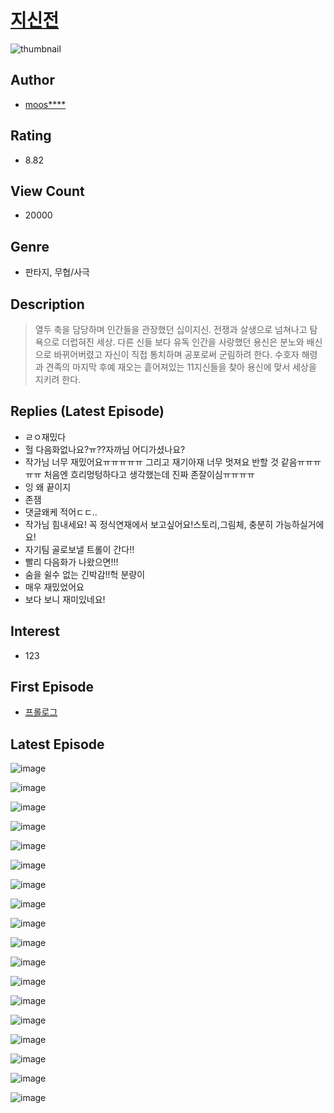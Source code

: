# [지신전](https://comic.naver.com/bestChallenge/list?titleId=767444)
![thumbnail](https://image-comic.pstatic.net/user_contents_data/challenge_comic/2021/03/23/343442/thumbnail_434x330b835ba6e_de07_4871_baa8_a54bf6f0f476_00000226.JPEG)

## Author
- [moos****](https://comic.naver.com/artistTitle?id=343442)

## Rating
- 8.82

## View Count
- 20000

## Genre
- 판타지, 무협/사극

## Description
> 열두 축을 담당하며 인간들을 관장했던 십이지신. 전쟁과 살생으로 넘쳐나고 탐욕으로 더럽혀진 세상. 다른 신들 보다 유독 인간을 사랑했던 용신은 분노와 배신으로 바뀌어버렸고 자신이 직접 통치하며 공포로써 군림하려 한다. 수호자 해령과 견족의 마지막 후예 재오는 흩어져있는 11지신들을 찾아 용신에 맞서 세상을 지키려 한다.

## Replies (Latest Episode)
- ㄹㅇ재밌다
- 헐 다음화없나요?ㅠ??자까님 어디가셨나요?
- 작가님 너무 재밌어요ㅠㅠㅠㅠㅠ 그리고 재기아재 너무 멋져요 반할 것 같음ㅠㅠㅠㅠㅠ 처음엔 흐리멍텅하다고 생각했는데 진짜 존잘이심ㅠㅠㅠㅠ
- 잉 왜 끝이지
- 존잼
- 댓글왜케 적어ㄷㄷ..
- 작가님 힘내세요! 꼭 정식연재에서 보고싶어요!스토리,그림체, 충분히 가능하실거에요!
- 자기팀 골로보낼 트롤이 간다!!
- 빨리 다음화가 나왔으면!!!
- 숨을 쉴수 없는 긴박감!!헉 분량이
- 매우 재밌었어요
- 보다 보니 재미있네요!

## Interest
- 123

## First Episode
- [프롤로그](https://comic.naver.com/bestChallenge/detail?titleId=767444&no=1)

## Latest Episode
![image](https://image-comic.pstatic.net/user_contents_data/challenge_comic/2021/04/12/343442/upload_3474304148791637813.jpeg)

![image](https://image-comic.pstatic.net/user_contents_data/challenge_comic/2021/04/12/343442/upload_3760559793366459187.jpeg)

![image](https://image-comic.pstatic.net/user_contents_data/challenge_comic/2021/04/12/343442/upload_7161961690486223205.jpeg)

![image](https://image-comic.pstatic.net/user_contents_data/challenge_comic/2021/04/12/343442/upload_7293969052118300727.jpeg)

![image](https://image-comic.pstatic.net/user_contents_data/challenge_comic/2021/04/12/343442/upload_3761131522302883937.jpeg)

![image](https://image-comic.pstatic.net/user_contents_data/challenge_comic/2021/04/12/343442/upload_4121185310222988080.jpeg)

![image](https://image-comic.pstatic.net/user_contents_data/challenge_comic/2021/04/12/343442/upload_7377235261013504311.jpeg)

![image](https://image-comic.pstatic.net/user_contents_data/challenge_comic/2021/04/12/343442/upload_3544677278063801397.jpeg)

![image](https://image-comic.pstatic.net/user_contents_data/challenge_comic/2021/04/12/343442/upload_3919314081151542370.jpeg)

![image](https://image-comic.pstatic.net/user_contents_data/challenge_comic/2021/04/12/343442/upload_4122307932999737699.jpeg)

![image](https://image-comic.pstatic.net/user_contents_data/challenge_comic/2021/04/12/343442/upload_7016952612325187888.jpeg)

![image](https://image-comic.pstatic.net/user_contents_data/challenge_comic/2021/04/12/343442/upload_3775766236763863344.jpeg)

![image](https://image-comic.pstatic.net/user_contents_data/challenge_comic/2021/04/12/343442/upload_3689630492437525553.jpeg)

![image](https://image-comic.pstatic.net/user_contents_data/challenge_comic/2021/04/12/343442/upload_3487300565260644916.jpeg)

![image](https://image-comic.pstatic.net/user_contents_data/challenge_comic/2021/04/12/343442/upload_3545793480806969399.jpeg)

![image](https://image-comic.pstatic.net/user_contents_data/challenge_comic/2021/04/12/343442/upload_4050206542408071225.jpeg)

![image](https://image-comic.pstatic.net/user_contents_data/challenge_comic/2021/04/12/343442/upload_7162470949755368036.jpeg)

![image](https://image-comic.pstatic.net/user_contents_data/challenge_comic/2021/04/12/343442/upload_7147267799875858744.jpeg)
